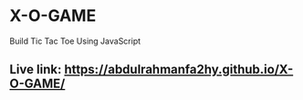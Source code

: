 # X-O-GAME
Build Tic Tac Toe Using JavaScript
## Live link: https://abdulrahmanfa2hy.github.io/X-O-GAME/
